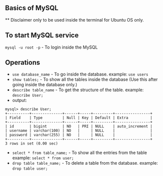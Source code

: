 ## Basics of MySQL

** Disclaimer only to be used inside the terminal for Ubuntu OS only.

## To start MySQL service
`mysql -u root -p` - To login inside the MySQL

## Operations

* `use database_name` - To go inside the database. example: `use users`
* `show tables;` - To show all the tables inside the database (Use this after going inside the database only.)
* `describe table_name` - To get the structure of the table. example: `describe User;`
* output: 
```
mysql> describe User;
+----------+--------------+------+-----+---------+----------------+
| Field    | Type         | Null | Key | Default | Extra          |
+----------+--------------+------+-----+---------+----------------+
| id       | bigint       | NO   | PRI | NULL    | auto_increment |
| username | varchar(100) | NO   |     | NULL    |                |
| password | varchar(255) | NO   |     | NULL    |                |
+----------+--------------+------+-----+---------+----------------+
3 rows in set (0.00 sec)
```

* `select * from table_name;` - To show all the entries from the table example: `select * from user;`
* `drop table table_name;` - To delete a table from the database. example: `drop table user;`
